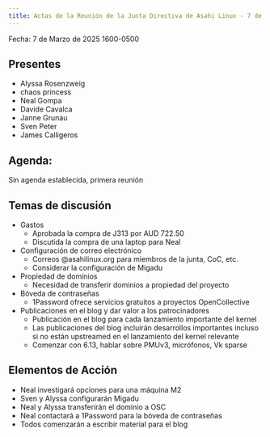 ```yaml
---
title: Actas de la Reunión de la Junta Directiva de Asahi Linux - 7 de Marzo de 2025
---
```


Fecha: 7 de Marzo de 2025 1600-0500

## Presentes
- Alyssa Rosenzweig
- chaos princess
- Neal Gompa
- Davide Cavalca
- Janne Grunau
- Sven Peter
- James Calligeros

## Agenda:
Sin agenda establecida, primera reunión

## Temas de discusión
- Gastos
    - Aprobada la compra de J313 por AUD 722.50
    - Discutida la compra de una laptop para Neal
- Configuración de correo electrónico
    - Correos @asahilinux.org para miembros de la junta, CoC, etc.
    - Considerar la configuración de Migadu
- Propiedad de dominios
    - Necesidad de transferir dominios a propiedad del proyecto
- Bóveda de contraseñas
    - 1Password ofrece servicios gratuitos a proyectos OpenCollective
- Publicaciones en el blog y dar valor a los patrocinadores
    - Publicación en el blog para cada lanzamiento importante del kernel
    - Las publicaciones del blog incluirán desarrollos importantes incluso si no están upstreamed
      en el lanzamiento del kernel relevante
    - Comenzar con 6.13, hablar sobre PMUv3, micrófonos, Vk sparse

## Elementos de Acción
- Neal investigará opciones para una máquina M2
- Sven y Alyssa configurarán Migadu
- Neal y Alyssa transferirán el dominio a OSC
- Neal contactará a 1Password para la bóveda de contraseñas
- Todos comenzarán a escribir material para el blog 
